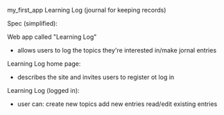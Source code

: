 my_first_app
Learning Log (journal for keeping records)

Spec (simplified):

Web app called "Learning Log"
- allows users to log the topics they're interested in/make jornal entries

Learning Log home page:
- describes the site and invites users to register ot log in 

Learning Log (logged in):
- user can:
 create new topics
 add new entries
 read/edit existing entries


